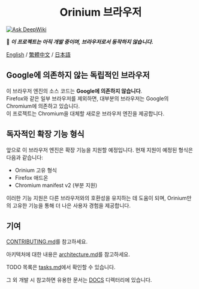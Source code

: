<h1 align="center">Orinium 브라우저</h1>

[![Ask DeepWiki](https://deepwiki.com/badge.svg)](https://deepwiki.com/Orinas-github/Orinium-browser)

**🚧 _이 프로젝트는 아직 개발 중이며, 브라우저로서 동작하지 않습니다._**

[English](./README.en.md) / [繁體中文](./README.zh.md) / [日本語](./README.md)

## Google에 의존하지 않는 독립적인 브라우저
이 브라우저 엔진의 소스 코드는 **Google에 의존하지 않습니다**.  
Firefox와 같은 일부 브라우저를 제외하면, 대부분의 브라우저는 Google의 Chromium에 의존하고 있습니다.  
이 프로젝트는 Chromium을 대체할 새로운 브라우저 엔진을 제공합니다.

## 독자적인 확장 기능 형식
앞으로 이 브라우저 엔진은 확장 기능을 지원할 예정입니다. 현재 지원이 예정된 형식은 다음과 같습니다:
* Orinium 고유 형식  
* Firefox 애드온  
* Chromium manifest v2 (부분 지원)

이러한 기능 지원은 다른 브라우저와의 호환성을 유지하는 데 도움이 되며, Orinium만의 고유한 기능을 통해 더 나은 사용자 경험을 제공합니다.

## 기여
[CONTRIBUTING.md](./CONTRIBUTING.md)를 참고하세요.

아키텍처에 대한 내용은 [architecture.md](./docs/architecture.md)를 참고하세요.

TODO 목록은 [tasks.md](./tasks.md)에서 확인할 수 있습니다.

그 외 개발 시 참고하면 유용한 문서는 [DOCS](./docs/) 디렉터리에 있습니다.

